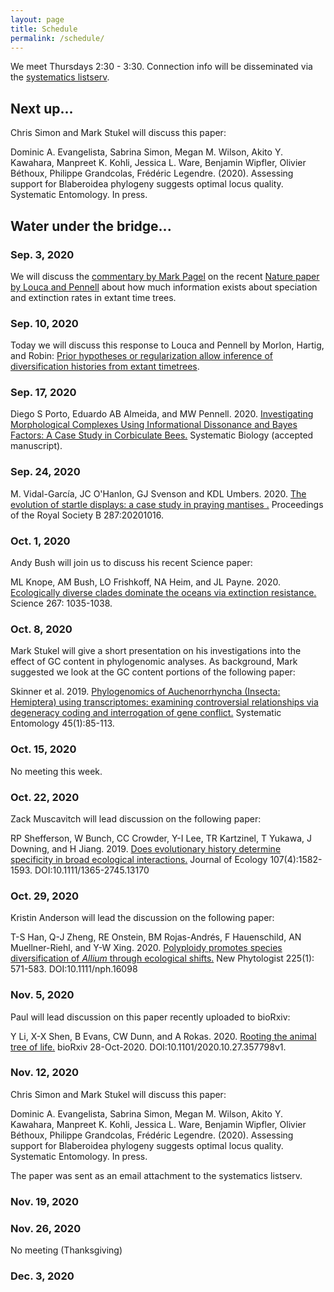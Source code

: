 ```yaml
---
layout: page
title: Schedule
permalink: /schedule/
---
```

We meet Thursdays 2:30 - 3:30. Connection info will be disseminated via the [systematics listserv](/systseminar/listserv/).

## Next up...

Chris Simon and Mark Stukel will discuss this paper:

Dominic A. Evangelista, Sabrina Simon, Megan M. Wilson, Akito Y. Kawahara, Manpreet K. Kohli, Jessica L. Ware, Benjamin Wipfler, Olivier Béthoux, Philippe Grandcolas, Frédéric Legendre. (2020). Assessing support for Blaberoidea phylogeny suggests optimal locus quality. Systematic Entomology. In press.

## Water under the bridge...

### Sep. 3, 2020

We will discuss the [commentary by Mark Pagel](https://www.nature.com/articles/d41586-020-01021-4) on the recent [Nature paper by Louca and Pennell](https://www.nature.com/articles/s41586-020-2176-1) about how much information exists about speciation and extinction rates in extant time trees.

### Sep. 10, 2020

Today we will discuss this response to Louca and Pennell by Morlon, Hartig, and Robin: [Prior hypotheses or regularization allow inference of diversification histories from extant timetrees](https://doi.org/10.1101/2020.07.03.185074).

### Sep. 17, 2020

Diego S Porto, Eduardo AB Almeida, and MW Pennell. 2020. [Investigating Morphological Complexes Using Informational Dissonance and Bayes Factors: A Case Study in Corbiculate Bees.](https://doi.org/10.1093/sysbio/syaa059) Systematic Biology (accepted manuscript). 

### Sep. 24, 2020

M. Vidal-García, JC O'Hanlon, GJ Svenson and KDL Umbers. 2020. [The evolution of startle displays: a case study in praying mantises .](https://doi.org/10.1098/rspb.2020.1016 ) Proceedings of the Royal Society B 287:20201016.

### Oct. 1, 2020

Andy Bush will join us to discuss his recent Science paper:

ML Knope, AM Bush, LO Frishkoff, NA Heim, and JL Payne. 2020. [Ecologically diverse clades dominate the oceans via extinction resistance.](http://doi.org/10.1126/science.aax6398) Science 267: 1035-1038.

### Oct. 8, 2020

Mark Stukel will give a short presentation on his investigations into the effect of GC content in phylogenomic analyses. As background, Mark suggested we look at the GC content portions of the following paper:

Skinner et al. 2019. [Phylogenomics of Auchenorrhyncha (Insecta: Hemiptera) using transcriptomes: examining controversial relationships via degeneracy coding and interrogation of gene conflict.](https://doi.org/10.1111/syen.12381) Systematic Entomology 45(1):85-113.

### Oct. 15, 2020

No meeting this week.

### Oct. 22, 2020

Zack Muscavitch will lead discussion on the following paper:

RP Shefferson, W Bunch, CC Crowder, Y-I Lee, TR Kartzinel, T Yukawa, J Downing, and H Jiang. 2019. [Does evolutionary history determine specificity in broad ecological interactions.]( https://doi.org/10.1111/1365-2745.13170) Journal of Ecology 107(4):1582-1593. DOI:10.1111/1365-2745.13170

### Oct. 29, 2020

Kristin Anderson will lead the discussion on the following paper:

T-S Han, Q-J Zheng, RE Onstein, BM Rojas-Andrés, F Hauenschild, AN Muellner-Riehl, and Y-W Xing. 2020. [Polyploidy promotes species diversification of _Allium_ through ecological shifts.](https://nph.onlinelibrary.wiley.com/doi/full/10.1111/nph.16098) New Phytologist 225(1): 571-583. DOI:10.1111/nph.16098

### Nov. 5, 2020

Paul will lead discussion on this paper recently uploaded to bioRxiv:

Y Li, X-X Shen, B Evans, CW Dunn, and A Rokas. 2020. [Rooting the animal tree of life.](https://www.biorxiv.org/content/10.1101/2020.10.27.357798v1) bioRxiv 28-Oct-2020. DOI:10.1101/2020.10.27.357798v1.

### Nov. 12, 2020

Chris Simon and Mark Stukel will discuss this paper:

Dominic A. Evangelista, Sabrina Simon, Megan M. Wilson, Akito Y. Kawahara, Manpreet K. Kohli, Jessica L. Ware, Benjamin Wipfler, Olivier Béthoux, Philippe Grandcolas, Frédéric Legendre. (2020). Assessing support for Blaberoidea phylogeny suggests optimal locus quality. Systematic Entomology. In press.

The paper was sent as an email attachment to the systematics listserv.

### Nov. 19, 2020

### Nov. 26, 2020 

No meeting (Thanksgiving)

### Dec. 3, 2020






